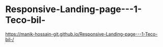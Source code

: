 # Responsive-Landing-page---1-Teco-bil-
https://manik-hossain-git.github.io/Responsive-Landing-page---1-Teco-bil-/
